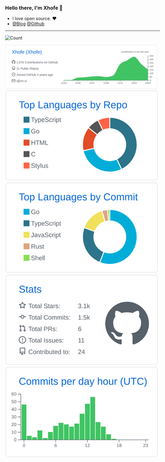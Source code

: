 ### Hello there, I'm Xhofe 👋
- I love open source. ❤️
- [@Blog](https://nn.ci) [@Github](https://github.com/Xhofe)
---
![Count](https://profile-counter.glitch.me/Xhofe/count.svg)

[![](https://raw.githubusercontent.com/Xhofe/Xhofe/main/profile-summary-card-output/github/0-profile-details.svg)](https://github.com/Xhofe)
[![](https://raw.githubusercontent.com/Xhofe/Xhofe/main/profile-summary-card-output/github/1-repos-per-language.svg)](https://github.com/Xhofe) [![](https://raw.githubusercontent.com/Xhofe/Xhofe/main/profile-summary-card-output/github/2-most-commit-language.svg)](https://github.com/Xhofe)
[![](https://raw.githubusercontent.com/Xhofe/Xhofe/main/profile-summary-card-output/github/3-stats.svg)](https://github.com/Xhofe) [![](https://raw.githubusercontent.com/Xhofe/Xhofe/main/profile-summary-card-output/github/4-productive-time.svg)](https://github.com/Xhofe)
